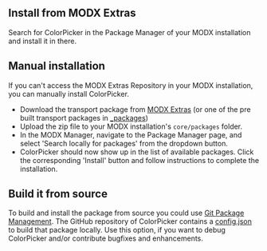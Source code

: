 ## Install from MODX Extras

Search for ColorPicker in the Package Manager of your MODX installation and
install it in there.

## Manual installation

If you can't access the MODX Extras Repository in your MODX installation, you
can manually install ColorPicker.

* Download the transport package from [MODX Extras](https://modx.com/extras/package/colorpicker) (or one of the pre built transport packages in [_packages](https://github.com/Jako/ColorPicker/tree/master/_packages))
* Upload the zip file to your MODX installation's `core/packages` folder.
* In the MODX Manager, navigate to the Package Manager page, and select 'Search locally for packages' from the dropdown button.
* ColorPicker should now show up in the list of available packages. Click the corresponding 'Install' button and follow instructions to complete the installation.

## Build it from source

To build and install the package from source you could use [Git Package
Management](https://github.com/TheBoxer/Git-Package-Management). The GitHub
repository of ColorPicker contains a
[config.json](https://github.com/Jako/ColorPicker/blob/master/_build/config.json)
to build that package locally. Use this option, if you want to debug ColorPicker
and/or contribute bugfixes and enhancements.
